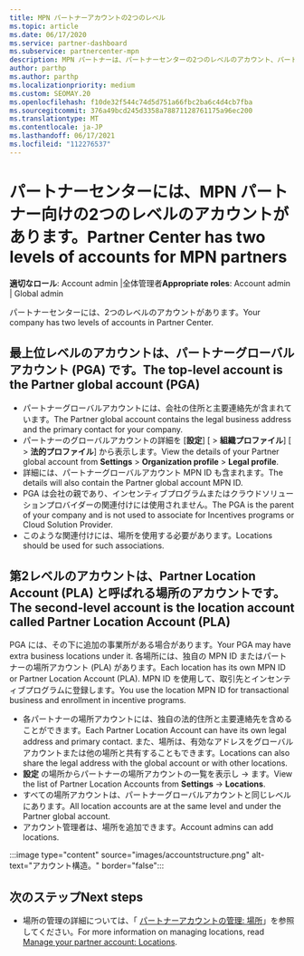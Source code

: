 ```yaml
---
title: MPN パートナーアカウントの2つのレベル
ms.topic: article
ms.date: 06/17/2020
ms.service: partner-dashboard
ms.subservice: partnercenter-mpn
description: MPN パートナーは、パートナーセンターの2つのレベルのアカウント、パートナーグローバルアカウント (PGA)、およびパートナーの場所アカウント (PLA) について学習できます。
author: parthp
ms.author: parthp
ms.localizationpriority: medium
ms.custom: SEOMAY.20
ms.openlocfilehash: f10de32f544c74d5d751a66fbc2ba6c4d4cb7fba
ms.sourcegitcommit: 376a49bcd245d3358a78871128761175a96ec200
ms.translationtype: MT
ms.contentlocale: ja-JP
ms.lasthandoff: 06/17/2021
ms.locfileid: "112276537"
---
```

# <a name="partner-center-has-two-levels-of-accounts-for-mpn-partners"></a><span data-ttu-id="5102a-103">パートナーセンターには、MPN パートナー向けの2つのレベルのアカウントがあります。</span><span class="sxs-lookup"><span data-stu-id="5102a-103">Partner Center has two levels of accounts for MPN partners</span></span>

<span data-ttu-id="5102a-104">**適切なロール**: Account admin |全体管理者</span><span class="sxs-lookup"><span data-stu-id="5102a-104">**Appropriate roles**: Account admin | Global admin</span></span>

<span data-ttu-id="5102a-105">パートナーセンターには、2つのレベルのアカウントがあります。</span><span class="sxs-lookup"><span data-stu-id="5102a-105">Your company has two levels of accounts in Partner Center.</span></span>

## <a name="the-top-level-account-is-the-partner-global-account-pga"></a><span data-ttu-id="5102a-106">最上位レベルのアカウントは、パートナーグローバルアカウント (PGA) です。</span><span class="sxs-lookup"><span data-stu-id="5102a-106">The top-level account is the Partner global account (PGA)</span></span>

- <span data-ttu-id="5102a-107">パートナーグローバルアカウントには、会社の住所と主要連絡先が含まれています。</span><span class="sxs-lookup"><span data-stu-id="5102a-107">The Partner global account contains the legal business address and the primary contact for your company.</span></span> 
- <span data-ttu-id="5102a-108">パートナーのグローバルアカウントの詳細を [**設定**] [  >  **組織プロファイル**] [  >  **法的プロファイル**] から表示します。</span><span class="sxs-lookup"><span data-stu-id="5102a-108">View the details of your Partner global account from **Settings** > **Organization profile** > **Legal profile**.</span></span>
- <span data-ttu-id="5102a-109">詳細には、パートナーグローバルアカウント MPN ID も含まれます。</span><span class="sxs-lookup"><span data-stu-id="5102a-109">The details will also contain the Partner global account MPN ID.</span></span> 
- <span data-ttu-id="5102a-110">PGA は会社の親であり、インセンティブプログラムまたはクラウドソリューションプロバイダーの関連付けには使用されません。</span><span class="sxs-lookup"><span data-stu-id="5102a-110">The PGA is the parent of your company and is not used to associate for Incentives programs or Cloud Solution Provider.</span></span> 
- <span data-ttu-id="5102a-111">このような関連付けには、場所を使用する必要があります。</span><span class="sxs-lookup"><span data-stu-id="5102a-111">Locations should be used for such associations.</span></span>

## <a name="the-second-level-account-is-the-location-account-called-partner-location-account-pla"></a><span data-ttu-id="5102a-112">第2レベルのアカウントは、Partner Location Account (PLA) と呼ばれる場所のアカウントです。</span><span class="sxs-lookup"><span data-stu-id="5102a-112">The second-level account is the location account called Partner Location Account (PLA)</span></span>

<span data-ttu-id="5102a-113">PGA には、その下に追加の事業所がある場合があります。</span><span class="sxs-lookup"><span data-stu-id="5102a-113">Your PGA may have extra business locations under it.</span></span> <span data-ttu-id="5102a-114">各場所には、独自の MPN ID またはパートナーの場所アカウント (PLA) があります。</span><span class="sxs-lookup"><span data-stu-id="5102a-114">Each location has its own MPN ID or Partner Location Account (PLA).</span></span> <span data-ttu-id="5102a-115">MPN ID を使用して、取引先とインセンティブプログラムに登録します。</span><span class="sxs-lookup"><span data-stu-id="5102a-115">You use the location MPN ID for transactional business and enrollment in incentive programs.</span></span>

- <span data-ttu-id="5102a-116">各パートナーの場所アカウントには、独自の法的住所と主要連絡先を含めることができます。</span><span class="sxs-lookup"><span data-stu-id="5102a-116">Each Partner Location Account can have its own legal address and primary contact.</span></span> <span data-ttu-id="5102a-117">また、場所は、有効なアドレスをグローバルアカウントまたは他の場所と共有することもできます。</span><span class="sxs-lookup"><span data-stu-id="5102a-117">Locations can also share the legal address with the global account or with other locations.</span></span>
- <span data-ttu-id="5102a-118">**設定** の場所からパートナーの場所アカウントの一覧を表示し  ->  ます。</span><span class="sxs-lookup"><span data-stu-id="5102a-118">View the list of Partner Location Accounts from **Settings** -> **Locations**.</span></span>
- <span data-ttu-id="5102a-119">すべての場所アカウントは、パートナーグローバルアカウントと同じレベルにあります。</span><span class="sxs-lookup"><span data-stu-id="5102a-119">All location accounts are at the same level and under the Partner global account.</span></span>
- <span data-ttu-id="5102a-120">アカウント管理者は、場所を追加できます。</span><span class="sxs-lookup"><span data-stu-id="5102a-120">Account admins can add locations.</span></span>

:::image type="content" source="images/accountstructure.png" alt-text="アカウント構造。" border="false":::

## <a name="next-steps"></a><span data-ttu-id="5102a-122">次のステップ</span><span class="sxs-lookup"><span data-stu-id="5102a-122">Next steps</span></span>

- <span data-ttu-id="5102a-123">場所の管理の詳細については、「 [パートナーアカウントの管理: 場所](manage-locations.md)」を参照してください。</span><span class="sxs-lookup"><span data-stu-id="5102a-123">For more information on managing locations, read [Manage your partner account: Locations](manage-locations.md).</span></span>
